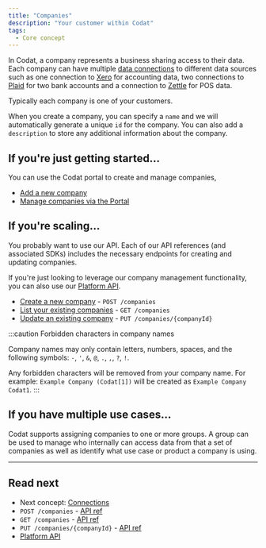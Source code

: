 ```yaml
---
title: "Companies"
description: "Your customer within Codat"
tags:
  - Core concept
---
```


In Codat, a company represents a business sharing access to their data. Each company can have multiple [data connections](/core-concepts/connections) to different data sources such as one connection to [Xero](/integrations/accounting/xero/accounting-xero) for accounting data, two connections to [Plaid](/integrations/banking/plaid/banking-plaid) for two bank accounts and a connection to [Zettle](/integrations/commerce/zettle/commerce-zettle) for POS data.

Typically each company is one of your customers.

When you create a company, you can specify a `name` and we will automatically generate a unique `id` for the company. You can also add a `description` to store any additional information about the company.

## If you're just getting started...

You can use the Codat portal to create and manage companies, 

- [Add a new company](/configure/portal/companies#add-a-new-company)
- [Manage companies via the Portal](/configure/portal/companies)

## If you're scaling...

You probably want to use our API. Each of our API references (and associated SDKs) includes the necessary endpoints for creating and updating companies.

If you're just looking to leverage our company management functionality, you can also use our [Platform API](/platform-api#).

- [Create a new company](/platform-api#/operations/create-company) - `POST /companies`
- [List your existing companies](/platform-api#/operations/list-companies) - `GET /companies` 
- [Update an existing company](/platform-api#/operations/update-company) - `PUT /companies/{companyId}`



:::caution Forbidden characters in company names

Company names may only contain letters, numbers, spaces, and the following symbols: `-`, `'`, `&`, `@`, `.`, `,`, `?`, `!`.

Any forbidden characters will be removed from your company name. For example: `Example Company (Codat[1])` will be created as `Example Company Codat1`.
:::

## If you have multiple use cases...

Codat supports assigning companies to one or more groups.
A group can be used to manage who internally can access data from that a set of companies as well as identify what use case or product a company is using.

---

## Read next

- Next concept: [Connections](/core-concepts/connections)
- `POST /companies` - [API ref](/platform-api#/operations/create-company)
- `GET /companies`  - [API ref](/platform-api#/operations/list-companies)
- `PUT /companies/{companyId}` - [API ref](/platform-api#/operations/update-company)
- [Platform API](/platform-api#)